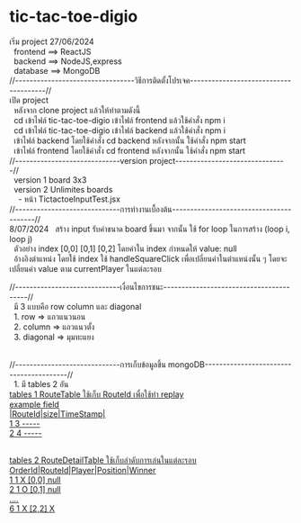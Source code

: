 ﻿# tic-tac-toe-digio
เริ่ม project 27/06/2024 <br />
&nbsp; frontend ==> ReactJS <br />
&nbsp; backend  ==> NodeJS,express <br />
&nbsp; database ==> MongoDB <br />
//---------------------------------วิธีการติดตั้งโปรเจค--------------------------------------// <br />
เปิด project <br />
&nbsp; หลังจาก clone project แล้วให้ทำตามดังนี้ <br />
&nbsp; cd เข้าไฟล์ tic-tac-toe-digio เข้าไฟล์ frontend แล้วใช้คำสั่ง npm i <br />
&nbsp; cd เข้าไฟล์ tic-tac-toe-digio เข้าไฟล์ backend แล้วใช้คำสั่ง npm i <br />
&nbsp; เข้าไฟล์ backend โดยใช้คำสั่ง cd backend หลังจากนั้น ใช้คำสั่ง npm start <br />
&nbsp; เข้าไฟล์ frontend โดยใช้คำสั่ง cd frontend หลังจากนั้น ใช้คำสั่ง npm start <br />
//-----------------------------version project-------------------------------//<br />
&nbsp; version 1 board 3x3 <br />
&nbsp; version 2 Unlimites boards <br />
&nbsp; &nbsp; - หน้า TictactoeInputTest.jsx <br />
//-----------------------------การทำงานเบื้องต้น----------------------------------------//<br /> 8/07/2024
&nbsp; สร้าง input รับค่าขนาด board ขึ้นมา จากนั้น ใช้ for loop ในการสร้าง (loop i, loop j) <br />
&nbsp; ตัวอย่าง index [0,0] [0,1] [0,2] โดยค่าใน index กำหนดให้ value: null <br />
&nbsp; อ้างอิงตำแหน่ง โดยใช้ index ใช้ handleSquareClick เพื่อเปลี่ยนค่าในตำแหน่งนั้น ๆ  โดยจะเปลี่ยนค่า value ตาม currentPlayer ในแต่ละรอบ<br />

//-----------------------------เงื่อนไขการชนะ----------------------------------------//<br />
&nbsp; มี 3 แบบคือ row column และ diagonal <br />
&nbsp; 1. row => แถวแนวนอน <br />
&nbsp; 2. column => แถวแนวตั้ง <br />
&nbsp; 3. diagonal => มุมทะแยง <br /><br />

//-----------------------------การเก็บข้อมูลขึ้น mongoDB----------------------------------------//<br />
&nbsp; 1. มี tables 2 อัน <br />
<u>tables 1 <u/>RouteTable ใช้เก็บ RouteId เพื่อใช้ทำ replay<br />
example field <br />
|RouteId|size|TimeStamp|<br />
1         3     ----- <br />
2         4     ----- <br /><br />

<u>tables 2 <u/> RouteDetailTable ใช้เก็บลำดับการเล่นในแต่ละรอบ <br />
OrderId|RouteId|Player|Position|Winner   <br />
1       1       X      [0,0]     null   <br />
2       1       O      [0,1]     null   <br />
....                                    <br />
6       1       X      [2,2]     X      <br />
 
